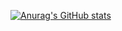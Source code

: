 [![Anurag's GitHub stats](https://github-readme-stats.vercel.app/api?username=siwagorn&include_all_commits=true)](https://github.com/anuraghazra/github-readme-stats)
